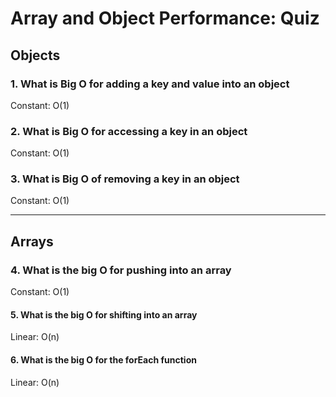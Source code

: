 # Array and Object Performance: Quiz

## Objects

### 1. What is Big O for adding a key and value into an object

Constant: O(1)

### 2. What is Big O for accessing a key in an object

Constant: O(1)

### 3. What is Big O of removing a key in an object

Constant: O(1)

---

## Arrays

### 4. What is the big O for pushing into an array

Constant: O(1)

#### 5. What is the big O for shifting into an array

Linear: O(n)

#### 6. What is the big O for the forEach function

Linear: O(n)

